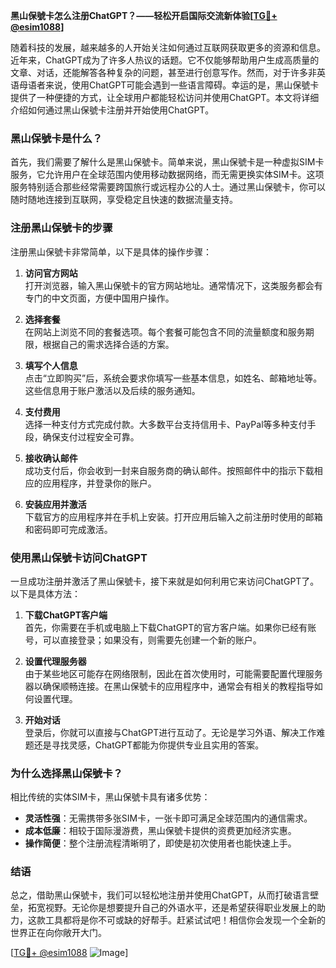 **黑山保號卡怎么注册ChatGPT？——轻松开启国际交流新体验[[TG💪+ @esim1088](https://t.me/s/esim1088)]**

随着科技的发展，越来越多的人开始关注如何通过互联网获取更多的资源和信息。近年来，ChatGPT成为了许多人热议的话题。它不仅能够帮助用户生成高质量的文章、对话，还能解答各种复杂的问题，甚至进行创意写作。然而，对于许多非英语母语者来说，使用ChatGPT可能会遇到一些语言障碍。幸运的是，黑山保號卡提供了一种便捷的方式，让全球用户都能轻松访问并使用ChatGPT。本文将详细介绍如何通过黑山保號卡注册并开始使用ChatGPT。

### 黑山保號卡是什么？

首先，我们需要了解什么是黑山保號卡。简单来说，黑山保號卡是一种虚拟SIM卡服务，它允许用户在全球范围内使用移动数据网络，而无需更换实体SIM卡。这项服务特别适合那些经常需要跨国旅行或远程办公的人士。通过黑山保號卡，你可以随时随地连接到互联网，享受稳定且快速的数据流量支持。

### 注册黑山保號卡的步骤

注册黑山保號卡非常简单，以下是具体的操作步骤：

1. **访问官方网站**  
   打开浏览器，输入黑山保號卡的官方网站地址。通常情况下，这类服务都会有专门的中文页面，方便中国用户操作。

2. **选择套餐**  
   在网站上浏览不同的套餐选项。每个套餐可能包含不同的流量额度和服务期限，根据自己的需求选择合适的方案。

3. **填写个人信息**  
   点击“立即购买”后，系统会要求你填写一些基本信息，如姓名、邮箱地址等。这些信息用于账户激活以及后续的服务通知。

4. **支付费用**  
   选择一种支付方式完成付款。大多数平台支持信用卡、PayPal等多种支付手段，确保支付过程安全可靠。

5. **接收确认邮件**  
   成功支付后，你会收到一封来自服务商的确认邮件。按照邮件中的指示下载相应的应用程序，并登录你的账户。

6. **安装应用并激活**  
   下载官方的应用程序并在手机上安装。打开应用后输入之前注册时使用的邮箱和密码即可完成激活。

### 使用黑山保號卡访问ChatGPT

一旦成功注册并激活了黑山保號卡，接下来就是如何利用它来访问ChatGPT了。以下是具体方法：

1. **下载ChatGPT客户端**  
   首先，你需要在手机或电脑上下载ChatGPT的官方客户端。如果你已经有账号，可以直接登录；如果没有，则需要先创建一个新的账户。

2. **设置代理服务器**  
   由于某些地区可能存在网络限制，因此在首次使用时，可能需要配置代理服务器以确保顺畅连接。在黑山保號卡的应用程序中，通常会有相关的教程指导如何设置代理。

3. **开始对话**  
   登录后，你就可以直接与ChatGPT进行互动了。无论是学习外语、解决工作难题还是寻找灵感，ChatGPT都能为你提供专业且实用的答案。

### 为什么选择黑山保號卡？

相比传统的实体SIM卡，黑山保號卡具有诸多优势：

- **灵活性强**：无需携带多张SIM卡，一张卡即可满足全球范围内的通信需求。
- **成本低廉**：相较于国际漫游费，黑山保號卡提供的资费更加经济实惠。
- **操作简便**：整个注册流程清晰明了，即使是初次使用者也能快速上手。

### 结语

总之，借助黑山保號卡，我们可以轻松地注册并使用ChatGPT，从而打破语言壁垒，拓宽视野。无论你是想要提升自己的外语水平，还是希望获得职业发展上的助力，这款工具都将是你不可或缺的好帮手。赶紧试试吧！相信你会发现一个全新的世界正在向你敞开大门。  

[[TG💪+ @esim1088](https://t.me/s/esim1088) ![Image](https://i.postimg.cc/4NQfJmqS/Snipaste-2025-05-13-00-14-12.png)]
